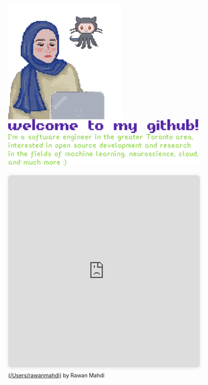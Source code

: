 <!-- <img align="right" img src="https://media.giphy.com/media/v1.Y2lkPTc5MGI3NjExYXVrZzhlY3pyNHhyY21oZGJpNTNyOGx0bm92MjNoZzY4NWdmY2RsciZlcD12MV9zdGlja2Vyc19zZWFyY2gmY3Q9cw/ao9DUiTKH60XS/giphy.gif" alt="drawing" width="200"/> -->

<img align="left" img src="gifs/rawan2048.gif" alt="drawing" width="300"/>
<br/>
<br/>
<br/>
<img align="" img src="text\welcome0.png" alt="drawing" width="500"/>
<img align="" img src="text/text.png" alt="drawing" width="500"/>

<div style="position: relative; width: 100%; height: 0; padding-top: 100.0000%;
 padding-bottom: 0; box-shadow: 0 2px 8px 0 rgba(63,69,81,0.16); margin-top: 1.6em; margin-bottom: 0.9em; overflow: hidden;
 border-radius: 8px; will-change: transform;">
  <iframe loading="lazy" style="position: absolute; width: 100%; height: 100%; top: 0; left: 0; border: none; padding: 0;margin: 0;"
    src="https://www.canva.com/design/DAGWkDBMU9E/Z-K_fQs6_hz1Jw36M5cQ4w/view?embed" allowfullscreen="allowfullscreen" allow="fullscreen">
  </iframe>
</div>
<a href="https:&#x2F;&#x2F;www.canva.com&#x2F;design&#x2F;DAGWkDBMU9E&#x2F;Z-K_fQs6_hz1Jw36M5cQ4w&#x2F;view?utm_content=DAGWkDBMU9E&amp;utm_campaign=designshare&amp;utm_medium=embeds&amp;utm_source=link" target="_blank" rel="noopener">(&#x2F;Users&#x2F;rawanmahdi)</a> by Rawan Mahdi

<!--
<img align="top" img src="text/t1.png" alt="drawing" width="600"/> -->

<!-- `i'm a third year software engineering student in the greater toronto area, interested in open`
`source development, all things cloud, and a bit of machine learning.`

`find below a collection of my open source contributions & personal projects, my favs pinned`
`below!`
 -->

<!-- ![Alt Text](https://media.giphy.com/media/YPJ5ew1ss91MpktBrT/giphy.gif?cid=790b7611u9ljw9x28prij6idu3qasq79crygwdc1aduwvvff&ep=v1_stickers_search&rid=giphy.gif&ct=s) -->

<!-- ![Alt Text](https://media.giphy.com/media/v1.Y2lkPTc5MGI3NjExYXVrZzhlY3pyNHhyY21oZGJpNTNyOGx0bm92MjNoZzY4NWdmY2RsciZlcD12MV9zdGlja2Vyc19zZWFyY2gmY3Q9cw/ao9DUiTKH60XS/giphy.gif) -->
